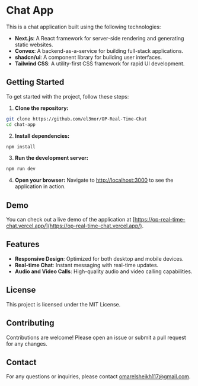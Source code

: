 # Chat App

This is a chat application built using the following technologies:

- **Next.js**: A React framework for server-side rendering and generating static websites.
- **Convex**: A backend-as-a-service for building full-stack applications.
- **shadcn/ui**: A component library for building user interfaces.
- **Tailwind CSS**: A utility-first CSS framework for rapid UI development.

## Getting Started

To get started with the project, follow these steps:

1. **Clone the repository:**
  ```bash
  git clone https://github.com/el3mor/OP-Real-Time-Chat
  cd chat-app
  ```

2. **Install dependencies:**
  ```bash
  npm install
  ```

3. **Run the development server:**
  ```bash
  npm run dev
  ```

4. **Open your browser:**
  Navigate to [http://localhost:3000](http://localhost:3000) to see the application in action.

## Demo

You can check out a live demo of the application at [https://op-real-time-chat.vercel.app/](https://op-real-time-chat.vercel.app/).

## Features

- **Responsive Design**: Optimized for both desktop and mobile devices.
- **Real-time Chat**: Instant messaging with real-time updates.
- **Audio and Video Calls**: High-quality audio and video calling capabilities.

## License

This project is licensed under the MIT License.

## Contributing

Contributions are welcome! Please open an issue or submit a pull request for any changes.

## Contact

For any questions or inquiries, please contact [omarelsheikh117@gmail.com](mailto:omarelsheikh117@gmail.com).

